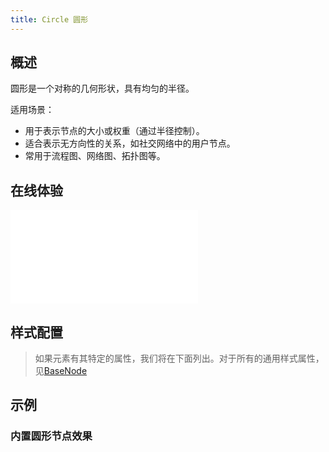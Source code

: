 ```yaml
---
title: Circle 圆形
---
```


## 概述

圆形是一个对称的几何形状，具有均匀的半径。

适用场景：

- 用于表示节点的大小或权重（通过半径控制）。
- 适合表示无方向性的关系，如社交网络中的用户节点。
- 常用于流程图、网络图、拓扑图等。

## 在线体验

<embed src="@/common/api/elements/nodes/circle.md"></embed>

## 样式配置

> 如果元素有其特定的属性，我们将在下面列出。对于所有的通用样式属性，见[BaseNode](./BaseNode.zh.md)

## 示例

### 内置圆形节点效果

<Playground path="element/node/demo/circle.js" rid="default-circle-node"></Playground>
